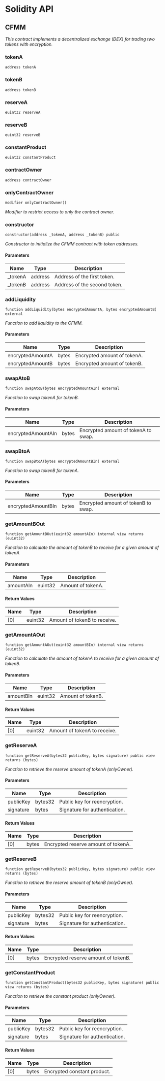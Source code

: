 # Solidity API

## CFMM

_This contract implements a decentralized exchange (DEX) for trading two tokens with encryption._

### tokenA

```solidity
address tokenA
```

### tokenB

```solidity
address tokenB
```

### reserveA

```solidity
euint32 reserveA
```

### reserveB

```solidity
euint32 reserveB
```

### constantProduct

```solidity
euint32 constantProduct
```

### contractOwner

```solidity
address contractOwner
```

### onlyContractOwner

```solidity
modifier onlyContractOwner()
```

_Modifier to restrict access to only the contract owner._

### constructor

```solidity
constructor(address _tokenA, address _tokenB) public
```

_Constructor to initialize the CFMM contract with token addresses._

#### Parameters

| Name     | Type    | Description                  |
| -------- | ------- | ---------------------------- |
| \_tokenA | address | Address of the first token.  |
| \_tokenB | address | Address of the second token. |

### addLiquidity

```solidity
function addLiquidity(bytes encryptedAmountA, bytes encryptedAmountB) external
```

_Function to add liquidity to the CFMM._

#### Parameters

| Name             | Type  | Description                 |
| ---------------- | ----- | --------------------------- |
| encryptedAmountA | bytes | Encrypted amount of tokenA. |
| encryptedAmountB | bytes | Encrypted amount of tokenB. |

### swapAtoB

```solidity
function swapAtoB(bytes encryptedAmountAIn) external
```

_Function to swap tokenA for tokenB._

#### Parameters

| Name               | Type  | Description                         |
| ------------------ | ----- | ----------------------------------- |
| encryptedAmountAIn | bytes | Encrypted amount of tokenA to swap. |

### swapBtoA

```solidity
function swapBtoA(bytes encryptedAmountBIn) external
```

_Function to swap tokenB for tokenA._

#### Parameters

| Name               | Type  | Description                         |
| ------------------ | ----- | ----------------------------------- |
| encryptedAmountBIn | bytes | Encrypted amount of tokenB to swap. |

### getAmountBOut

```solidity
function getAmountBOut(euint32 amountAIn) internal view returns (euint32)
```

_Function to calculate the amount of tokenB to receive for a given amount of tokenA._

#### Parameters

| Name      | Type    | Description       |
| --------- | ------- | ----------------- |
| amountAIn | euint32 | Amount of tokenA. |

#### Return Values

| Name | Type    | Description                  |
| ---- | ------- | ---------------------------- |
| [0]  | euint32 | Amount of tokenB to receive. |

### getAmountAOut

```solidity
function getAmountAOut(euint32 amountBIn) internal view returns (euint32)
```

_Function to calculate the amount of tokenA to receive for a given amount of tokenB._

#### Parameters

| Name      | Type    | Description       |
| --------- | ------- | ----------------- |
| amountBIn | euint32 | Amount of tokenB. |

#### Return Values

| Name | Type    | Description                  |
| ---- | ------- | ---------------------------- |
| [0]  | euint32 | Amount of tokenA to receive. |

### getReserveA

```solidity
function getReserveA(bytes32 publicKey, bytes signature) public view returns (bytes)
```

_Function to retrieve the reserve amount of tokenA (onlyOwner)._

#### Parameters

| Name      | Type    | Description                   |
| --------- | ------- | ----------------------------- |
| publicKey | bytes32 | Public key for reencryption.  |
| signature | bytes   | Signature for authentication. |

#### Return Values

| Name | Type  | Description                         |
| ---- | ----- | ----------------------------------- |
| [0]  | bytes | Encrypted reserve amount of tokenA. |

### getReserveB

```solidity
function getReserveB(bytes32 publicKey, bytes signature) public view returns (bytes)
```

_Function to retrieve the reserve amount of tokenB (onlyOwner)._

#### Parameters

| Name      | Type    | Description                   |
| --------- | ------- | ----------------------------- |
| publicKey | bytes32 | Public key for reencryption.  |
| signature | bytes   | Signature for authentication. |

#### Return Values

| Name | Type  | Description                         |
| ---- | ----- | ----------------------------------- |
| [0]  | bytes | Encrypted reserve amount of tokenB. |

### getConstantProduct

```solidity
function getConstantProduct(bytes32 publicKey, bytes signature) public view returns (bytes)
```

_Function to retrieve the constant product (onlyOwner)._

#### Parameters

| Name      | Type    | Description                   |
| --------- | ------- | ----------------------------- |
| publicKey | bytes32 | Public key for reencryption.  |
| signature | bytes   | Signature for authentication. |

#### Return Values

| Name | Type  | Description                 |
| ---- | ----- | --------------------------- |
| [0]  | bytes | Encrypted constant product. |
